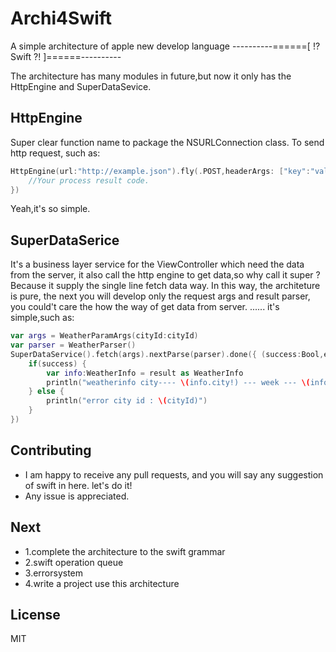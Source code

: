 Archi4Swift
===========

A simple architecture of apple new develop language        ----------======[ !? Swift ?! ]======----------

The architecture has many modules in future,but now it only has the HttpEngine and SuperDataSevice.

## HttpEngine

Super clear function name to package the NSURLConnection class. To send http request, such as:

```swift
HttpEngine(url:"http://example.json").fly(.POST,headerArgs: ["key":"value"],bodyArgs: ["key":"value"]).completed({(success:Bool,error:NSError?,result:AnyObject?) -> () in 
	//Your process result code.
})
```

Yeah,it's so simple.

## SuperDataSerice

It's a business layer service for the ViewController which need the data from the server, it also call the http engine to get data,so why call it super ?
Because it supply the single line fetch data way. In this way, the architeture is pure, the next you will develop only the request args and result parser,
you could't care the how the way of get data from server.  ...... it's simple,such as:

```swift
var args = WeatherParamArgs(cityId:cityId)
var parser = WeatherParser()        
SuperDataService().fetch(args).nextParse(parser).done({ (success:Bool,error:NSError?,result:AnyObject?) in
    if(success) {
        var info:WeatherInfo = result as WeatherInfo
        println("weatherinfo city---- \(info.city!) --- week --- \(info.week)")
    } else {
        println("error city id : \(cityId)")
    }
})
```

## Contributing
- I am happy to receive any pull requests, and you will say any suggestion of swift in here. let's do it!
- Any issue is appreciated.

## Next
- 1.complete the architecture to the swift grammar
- 2.swift operation queue
- 3.errorsystem
- 4.write a project use this architecture

## License
MIT